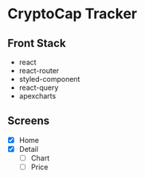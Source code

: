 # CryptoCap Tracker

## Front Stack

- react
- react-router
- styled-component
- react-query
- apexcharts

## Screens

- [x] Home
- [x] Detail
  - [ ] Chart
  - [ ] Price
